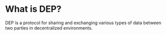 # What is DEP?

DEP is a protocol for sharing and exchanging various types of data
between two parties in decentralized environments. 